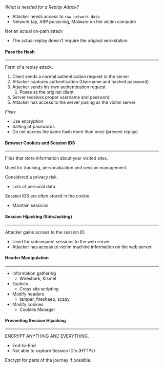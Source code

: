 


*What is needed for a Replay Attack?*
- Attacker needs access to `raw network data`
- Network tap, ARP poisoning, Malware on the victim computer

Not an actual on-path attack
- The actual replay doesn't require the original workstation


#### Pass the Hash
--------
Form of a replay attack.

1. Client sends a normal authentication request to the server
2. Attacker captures authentication (Username and hashed password)
3. Attacker sends his own authentication request 
	1. Poses as the original client
4. Server receives proper username and password
5. Attacker has access to the server posing as the victim server

*Fixes*
- Use encryption
- Salting of passwords
- Do not access the same hash more than once (prevent replay)


#### Browser Cookies and Session IDS
----
Files that store information about your visited sites.

Used for tracking, personalization and session management.

Considered a privacy risk.
- Lots of personal data.

Session IDS are often stored in the cookie
- Maintain sessions


#### Session Hijacking (SideJacking)
------------
Attacker gains access to the session ID.
- Used for subsequent sessions to the web server
- Attacker has access to victim machine information on the web server



#### Header Manipulation
---------
- Information gathering
	- Wireshark, Kismet
- Exploits
	- Cross site scripting
- Modify headers
	- tamper, firesheep, scapy
- Modify cookies
	- Cookies Manager


#### Preventing Session Hijacking
----
ENCRYPT ANYTHING AND EVERYTHING.
- End-to-End 
- Not able to capture Session ID's (HTTPs)

Encrypt for parts of the journey if possible.